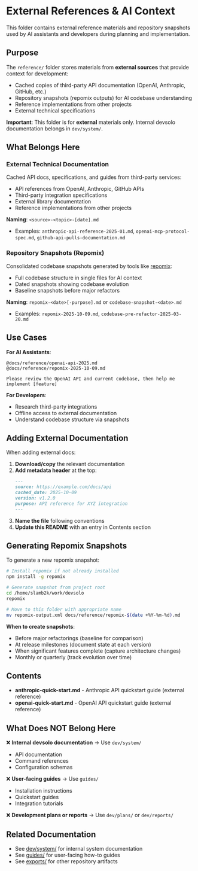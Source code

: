 # External References & AI Context

This folder contains external reference materials and repository snapshots used by AI assistants and developers during planning and implementation.

## Purpose

The `reference/` folder stores materials from **external sources** that provide context for development:
- Cached copies of third-party API documentation (OpenAI, Anthropic, GitHub, etc.)
- Repository snapshots (repomix outputs) for AI codebase understanding
- Reference implementations from other projects
- External technical specifications

**Important**: This folder is for **external** materials only. Internal devsolo documentation belongs in `dev/system/`.

## What Belongs Here

### External Technical Documentation
Cached API docs, specifications, and guides from third-party services:
- API references from OpenAI, Anthropic, GitHub APIs
- Third-party integration specifications
- External library documentation
- Reference implementations from other projects

**Naming**: `<source>-<topic>-[date].md`
- Examples: `anthropic-api-reference-2025-01.md`, `openai-mcp-protocol-spec.md`, `github-api-pulls-documentation.md`

### Repository Snapshots (Repomix)
Consolidated codebase snapshots generated by tools like [repomix](https://github.com/yamadashy/repomix):
- Full codebase structure in single files for AI context
- Dated snapshots showing codebase evolution
- Baseline snapshots before major refactors

**Naming**: `repomix-<date>[-purpose].md` or `codebase-snapshot-<date>.md`
- Examples: `repomix-2025-10-09.md`, `codebase-pre-refactor-2025-03-20.md`

## Use Cases

**For AI Assistants**:
```
@docs/reference/openai-api-2025.md
@docs/reference/repomix-2025-10-09.md

Please review the OpenAI API and current codebase, then help me implement [feature]
```

**For Developers**:
- Research third-party integrations
- Offline access to external documentation
- Understand codebase structure via snapshots

## Adding External Documentation

When adding external docs:

1. **Download/copy** the relevant documentation
2. **Add metadata header** at the top:
   ```markdown
   ---
   source: https://example.com/docs/api
   cached_date: 2025-10-09
   version: v1.2.0
   purpose: API reference for XYZ integration
   ---
   ```
3. **Name the file** following conventions
4. **Update this README** with an entry in Contents section

## Generating Repomix Snapshots

To generate a new repomix snapshot:

```bash
# Install repomix if not already installed
npm install -g repomix

# Generate snapshot from project root
cd /home/slamb2k/work/devsolo
repomix

# Move to this folder with appropriate name
mv repomix-output.xml docs/reference/repomix-$(date +%Y-%m-%d).md
```

**When to create snapshots**:
- Before major refactorings (baseline for comparison)
- At release milestones (document state at each version)
- When significant features complete (capture architecture changes)
- Monthly or quarterly (track evolution over time)

## Contents

<!-- Add entries here when adding external documentation or repomix snapshots -->
<!-- Format: - **filename.md** - Brief description (source, date, purpose) -->

- **anthropic-quick-start.md** - Anthropic API quickstart guide (external reference)
- **openai-quick-start.md** - OpenAI API quickstart guide (external reference)

## What Does NOT Belong Here

❌ **Internal devsolo documentation** → Use `dev/system/`
- API documentation
- Command references
- Configuration schemas

❌ **User-facing guides** → Use `guides/`
- Installation instructions
- Quickstart guides
- Integration tutorials

❌ **Development plans or reports** → Use `dev/plans/` or `dev/reports/`

## Related Documentation

- See [dev/system/](../dev/system/) for internal system documentation
- See [guides/](../guides/) for user-facing how-to guides
- See [exports/](../exports/) for other repository artifacts
